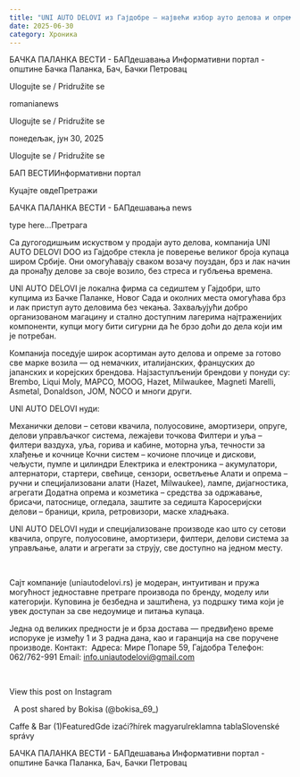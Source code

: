 ```yaml
---
title: "UNI AUTO DELOVI из Гајдобре – највећи избор ауто делова и опреме"
date: 2025-06-30
category: Хроника
---
```


БАЧКА ПАЛАНКА ВЕСТИ - БАПдешавања Информативни портал - општине Бачка Паланка, Бач, Бачки Петровац

Ulogujte se / Pridružite se

romanianews

Ulogujte se / Pridružite se

понедељак, јун 30, 2025

Ulogujte se / Pridružite se

БАП ВЕСТИИнформативни портал

Куцајте овдеПретражи

БАЧКА ПАЛАНКА ВЕСТИ - БАПдешавања news

type here...Претрага

Са дугогодишњим искуством у продаји ауто делова, компанија UNI AUTO DELOVI DOO из Гајдобре стекла је поверење великог броја купаца широм Србије. Они омогућавају сваком возачу поуздан, брз и лак начин да пронађу делове за своје возило, без стреса и губљења времена.

UNI AUTO DELOVI је локална фирма са седиштем у Гајдобри, што купцима из Бачке Паланке, Новог Сада и околних места омогућава брз и лак приступ ауто деловима без чекања. Захваљујући добро организованом магацину и стално доступним лагерима најтраженијих компоненти, купци могу бити сигурни да ће брзо доћи до дела који им је потребан.
         

Компанија поседује широк асортиман ауто делова и опреме за готово све марке возила — од немачких, италијанских, француских до јапанских и корејских брендова. Најзаступљенији брендови у понуди су: Brembo, Liqui Moly, MAPCO, MOOG, Hazet, Milwaukee, Magneti Marelli, Asmetal, Donaldson, JOM, NOCO и многи други.

UNI AUTO DELOVI нуди:

Механички делови – сетови квачила, полуосовине, амортизери, опруге, делови управљачког система, лежајеви точкова
Филтери и уља – филтери ваздуха, уља, горива и кабине, моторна уља, течности за хлађење и кочнице
Кочни систем – кочионе плочице и дискови, чељусти, пумпе и цилиндри
Електрика и електроника – акумулатори, алтернатори, стартери, свећице, сензори, осветљење
Алати и опрема – ручни и специјализовани алати (Hazet, Milwaukee), лампе, дијагностика, агрегати
Додатна опрема и козметика – средства за одржавање, брисачи, патоснице, огледала, заштите за седишта
Каросеријски делови – браници, крила, ретровизори, маске хладњака.


UNI AUTO DELOVI нуди и специјализоване производе као што су сетови квачила, опруге, полуосовине, амортизери, филтери, делови система за управљање, алати и агрегати за струју, све доступно на једном месту.

 

Сајт компаније (uniautodelovi.rs) је модеран, интуитиван и пружа могућност једноставне претраге производа по бренду, моделу или категорији. Куповина је безбедна и заштићена, уз подршку тима који је увек доступан за све недоумице и питања купаца.

Једна од великих предности је и брза достава — предвиђено време испоруке је између 1 и 3 радна дана, као и гаранција на све поручене производе.
Контакт: 
 Адреса: Мире Попаре 59, Гајдобра
 Tелефон: 062/762-991
 Email: info.uniautodelovi@gmail.com
 


 










View this post on Instagram






















 
A post shared by Bokisa (@bokisa_69_)

Caffe & Bar (1)FeaturedGde izaći?hírek magyarulreklamna tablaSlovenské správy

БАЧКА ПАЛАНКА ВЕСТИ - БАПдешавања Информативни портал - општине Бачка Паланка, Бач, Бачки Петровац

